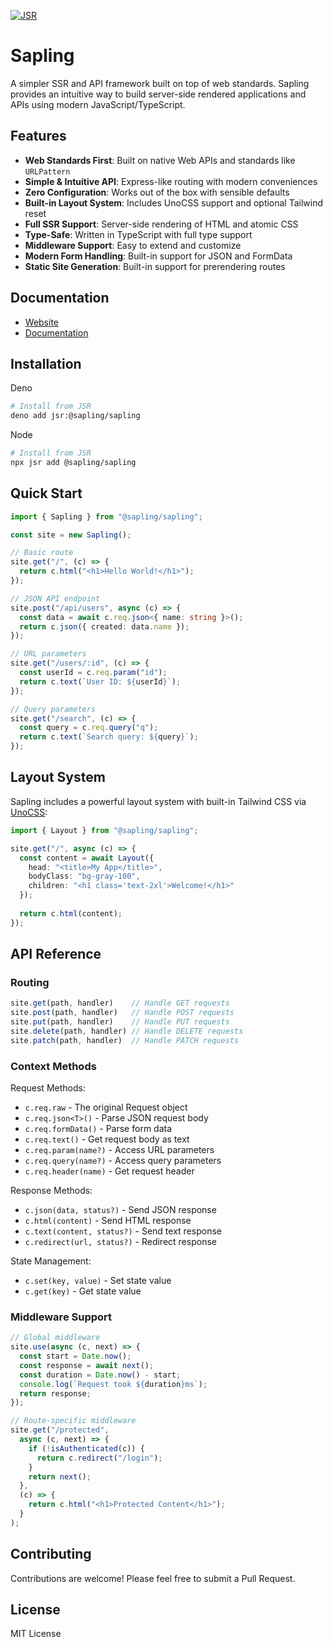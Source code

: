 [![JSR](https://jsr.io/badges/@sapling/sapling)](https://jsr.io/@sapling/sapling)

# Sapling

A simpler SSR and API framework built on top of web standards. Sapling provides an intuitive way to build server-side rendered applications and APIs using modern JavaScript/TypeScript.

## Features

- **Web Standards First**: Built on native Web APIs and standards like `URLPattern`
- **Simple & Intuitive API**: Express-like routing with modern conveniences
- **Zero Configuration**: Works out of the box with sensible defaults
- **Built-in Layout System**: Includes UnoCSS support and optional Tailwind reset
- **Full SSR Support**: Server-side rendering of HTML and atomic CSS
- **Type-Safe**: Written in TypeScript with full type support
- **Middleware Support**: Easy to extend and customize
- **Modern Form Handling**: Built-in support for JSON and FormData
- **Static Site Generation**: Built-in support for prerendering routes

## Documentation

- [Website](https://sapling.land)
- [Documentation](https://sapling.land/docs)

## Installation

Deno

```bash
# Install from JSR
deno add jsr:@sapling/sapling
```

Node

```bash
# Install from JSR
npx jsr add @sapling/sapling
```

## Quick Start

```typescript
import { Sapling } from "@sapling/sapling";

const site = new Sapling();

// Basic route
site.get("/", (c) => {
  return c.html("<h1>Hello World!</h1>");
});

// JSON API endpoint
site.post("/api/users", async (c) => {
  const data = await c.req.json<{ name: string }>();
  return c.json({ created: data.name });
});

// URL parameters
site.get("/users/:id", (c) => {
  const userId = c.req.param("id");
  return c.text(`User ID: ${userId}`);
});

// Query parameters
site.get("/search", (c) => {
  const query = c.req.query("q");
  return c.text(`Search query: ${query}`);
});
```

## Layout System

Sapling includes a powerful layout system with built-in Tailwind CSS via [UnoCSS](https://unocss.dev/):

```typescript
import { Layout } from "@sapling/sapling";

site.get("/", async (c) => {
  const content = await Layout({
    head: "<title>My App</title>",
    bodyClass: "bg-gray-100",
    children: "<h1 class='text-2xl'>Welcome!</h1>"
  });
  
  return c.html(content);
});
```

## API Reference

### Routing

```typescript
site.get(path, handler)    // Handle GET requests
site.post(path, handler)   // Handle POST requests
site.put(path, handler)    // Handle PUT requests
site.delete(path, handler) // Handle DELETE requests
site.patch(path, handler)  // Handle PATCH requests
```

### Context Methods

Request Methods:
- `c.req.raw` - The original Request object
- `c.req.json<T>()` - Parse JSON request body
- `c.req.formData()` - Parse form data
- `c.req.text()` - Get request body as text
- `c.req.param(name?)` - Access URL parameters
- `c.req.query(name?)` - Access query parameters
- `c.req.header(name)` - Get request header

Response Methods:
- `c.json(data, status?)` - Send JSON response
- `c.html(content)` - Send HTML response
- `c.text(content, status?)` - Send text response
- `c.redirect(url, status?)` - Redirect response

State Management:
- `c.set(key, value)` - Set state value
- `c.get(key)` - Get state value

### Middleware Support

```typescript
// Global middleware
site.use(async (c, next) => {
  const start = Date.now();
  const response = await next();
  const duration = Date.now() - start;
  console.log(`Request took ${duration}ms`);
  return response;
});

// Route-specific middleware
site.get("/protected",
  async (c, next) => {
    if (!isAuthenticated(c)) {
      return c.redirect("/login");
    }
    return next();
  },
  (c) => {
    return c.html("<h1>Protected Content</h1>");
  }
);
```

## Contributing

Contributions are welcome! Please feel free to submit a Pull Request.

## License

MIT License
